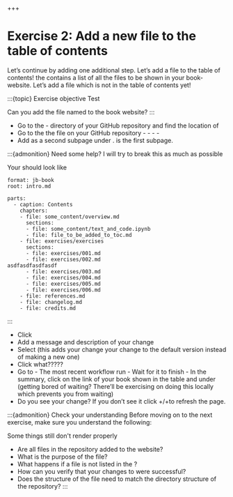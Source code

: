 +++
# Exercise 2: Add a new file to the table of contents

Let’s continue by adding one additional step. Let’s add a file to the table of contents! the  contains a list of all the files to be shown in your book-website. Let’s add a file which is not in the table of contents yet!

:::{topic} Exercise objective
Test

Can you add the file named  to the book website?
:::

*   Go to the   -  directory of your GitHub repository and find the location of&#x20;
*   Go to the the file  on your GitHub repository -   -  -  - &#x20;
*   Add  as a second subpage under .  is the first subpage.

:::{admonition} Need some help?
I will try to break this as much as possible

Your  should look like

```
format: jb-book
root: intro.md

parts:
  - caption: Contents
    chapters:
    - file: some_content/overview.md
      sections:
      - file: some_content/text_and_code.ipynb
      - file: file_to_be_added_to_toc.md
    - file: exercises/exercises
      sections:
      - file: exercises/001.md
      - file: exercises/002.md
asdfasdfasdfasdf
      - file: exercises/003.md
      - file: exercises/004.md
      - file: exercises/005.md
      - file: exercises/006.md
    - file: references.md
    - file: changelog.md
    - file: credits.md
```
:::

*   Click&#x20;
*   Add a message and description of your change
*   Select  (this adds your change your change to the default version instead of making a new one)
*   Click what?????
*   Go to   - The most recent workflow run  - Wait for it to finish - In the summary, click on the link of your book shown in the table  and under  (getting bored of waiting? There’ll be exercising on doing this locally which prevents you from waiting)
*   Do you see your change? If you don’t see it click +/+to refresh the page.

:::{admonition} Check your understanding
Before moving on to the next exercise, make sure you understand the following:

Some things still don't render properly

*   Are all files in the repository added to the website?
*   What is the purpose of the  file?
*   What happens if a file is not listed in the ?
*   How can you verify that your changes to  were successful?
*   Does the structure of the  file need to match the directory structure of the repository?
:::